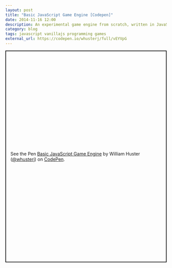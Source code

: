 ```yaml
---
layout: post
title: "Basic JavaScript Game Engine [Codepen]"
date: 2014-11-16 12:00
description: An experimental game engine from scratch, written in JavaScript. The engine provides components for building game objects, handling keyboard input, and rendering to a canvas using SVG. This demo also features "Player" and "Enemy" classes with composable mix-ins for movement and basic AI.
category: blog
tags: javascript vanillajs programming games
external_url: https://codepen.io/whusterj/full/vEYVpG
---
```


<p class="codepen" data-height="660" data-default-tab="result" data-slug-hash="vEYVpG" data-user="whusterj" style="height: 660px; box-sizing: border-box; display: flex; align-items: center; justify-content: center; border: 2px solid; margin: 1em 0; padding: 1em;">
  <span>See the Pen <a href="https://codepen.io/whusterj/pen/vEYVpG">
  Basic JavaScript Game Engine</a> by William Huster (<a href="https://codepen.io/whusterj">@whusterj</a>)
  on <a href="https://codepen.io">CodePen</a>.</span>
</p>
<script async src="https://cpwebassets.codepen.io/assets/embed/ei.js"></script>
